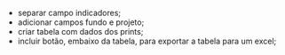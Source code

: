 - separar campo indicadores;
- adicionar campos fundo e projeto;
- criar tabela com dados dos prints;
- incluir botão, embaixo da tabela, para exportar a tabela para um excel;
